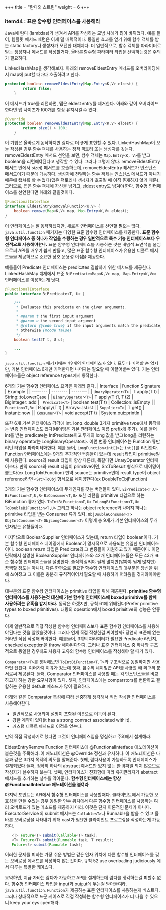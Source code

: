 +++
title = "람다와 스트림"
weight = 6
+++

### item44 : 표준 함수형 인터페이스를 사용해라
Java에 람다 (lambdas)가 생겨서 API를 작성하는 모범 사례가 많이 바뀌었다.
예를 들어, 템플릿 메서드 패턴은 이제 덜 매력적이다.
동일한 효과를 얻기 위해 함수 객체를 받는 static factory나 생성자가 모던한 대체제다.
더 일반적으로, 함수 객체를 파라미터로 받는 생성자나 메서드를 작성할거다.
올바른 함수형 파라미터 타입을 선택하는것은 주의가 필요하다.

LinkedHashMap을 생각해보자. 아래의 removeEldestEntry 메서드를 오버라이딩해서 map에 put할 때마다 호출하려고 한다.
```java
protected boolean removeEldestEntry(Map.Entry<K,V> eldest) {
        return false;
    }
```
이 메서드가 true를 리턴하면, 맵은 eldest entry를 제거한다. 아래와 같이 오버라이드한다면 맵 사이즈가 100개를 항상 유지시킬 수 있다.

```java
@Override
protected boolean removeEldestEntry(Map.Entry<K,V> eldest) {
        return size() > 100;
    }
```
이 기법은 올바르게 동작하지만 람다로 더 좋게 표현할 수 있다.
LinkedHashMap이 오늘 작성된 경우 함수 객체를 사용하는 정적 팩토리 또는 생성자를 갖는다.
removeEldestEntry 메서드 선언을 보면, 함수 객체는 `Map.Entry<K, V>`를 받고 boolean을 리턴해야된다고 생각할 수 있다.
그러나 그렇지 않다. removeEldestEntry 메서드 안에서 size() 메서드를 호출하는데, removeEldestEntry 메서드가 인스턴스 메서드이기 때문에 가능하다.
생성자에 전달하는 함수 객체는 인스턴스 메서드가 아니기 때문에 캡쳐를 할 수 없다(맵은 팩토리나 생성자가 호출될 때 아직 존재하지 않기 때문).
그러므로, 맵은 함수 객체에 자신을 넘기고, eldest entry도 넘겨야 한다. 함수형 인터페이스를 선언한다면 아래와 같을것이다.
```java
@FunctionalInterface
interface EldestEntryRemovalFunction<K,V> {
	boolean remove(Map<K,V> map, Map.Entry<K,V> eldest);
}
```
이 인터페이스는 잘 동작하겠지만, 새로운 인터페이스를 선언할 필요는 없다. `java.util.function` 패키지는 다양한 표준 함수형 인터페이스를 제공한다.
**표준 함수형 인터페이스 중 하나가 작업을 수행하는 경우 일반적으로 특수 기능 인터페이스보다 우선적으로 사용해야한다.**
표준 함수형 인터페이스를 사용하는 것은 개념적 표면적을 줄임으로써 API를 배우기 쉽게 만들고, 많은 표준 함수형 인터페이스가 유용한 디폴트 메서드들을 제공하므로 중요한 상호 운용성 이점을 제공한다.

예를들어 Predicate 인터페이스는 predicates 결합하기 위한 메서드를 제공한다. LinkedHashMap 예제에서 표준 `BiPredicate<Map<K,V> map, Map.Entry<K,V>>` 인터페이스를 이용하는게 낫다.
```java
@FunctionalInterface
public interface BiPredicate<T, U> {

    /**
     * Evaluates this predicate on the given arguments.
     *
     * @param t the first input argument
     * @param u the second input argument
     * @return {@code true} if the input arguments match the predicate,
     * otherwise {@code false}
     */
    boolean test(T t, U u);

	...
}
```
 `java.util.function` 패키지에는 43개의 인터페이스가 있다. 모두 다 기억할 순 없지만, 기본 인터페이스 6개만 기억한다면 나머지는 필요할 때 이끌어낼수 있다. 기본 인터페이스들은 object reference types에서 동작한다.

6개의 기본 함수형 인터페이스 요약은 아래와 같다.
| Interface | Function Signature | Example |
| -------- | -------- | -------- |
| `UnaryOperator<T>`     | T apply(T t)     |  String::toLowerCase  |
|  `BinaryOperator<T>`     |  T apply(T t1, T t2)     |  BigInteger::add     |
| `Predicate<T>`     |  boolean test(T t)    | Collection::isEmpty   |
|  `Function<T,R>`     |  R apply(T t)     | Arrays::asList  |
| `Supplier<T>`     |  T get()     | Instant::now  |
|  `Consumer<T>`    |  void accept(T t)     |  System.out::println   |

또한 6개 기본 인터페이스 각각에 int, long, double 3가지 primitive type에서 동작하는 변종 인터페이스도 있다(네이밍은 기본 인터페이스 이름 prefix에 추가).
예를 들어 int를 받는 predicate는 IntPredicate이고 두개의 long 값을 받고 long을 리턴하는 binary operator는 LongBinaryOperator다.
이런 변종 인터페이스는 Function 류만 리턴 타입을 파라미터화한다. 예를 들어, `LongFunction<int[]>`는 `int[]`를 리턴한다.
Function 인터페이스에는 9개의 추가적인 변종들이 있는데 result 타입이 primitive일 때 사용된다. source와 result 타입이 항상 다른데, 똑같다면 UnaryOperator 인터페이스다. 만약 source와 result 타입이 primitive이면, SrcToResult 형식으로 네이밍이 붙는다(ex LongToIntFunction)
만약 source는 primitive인데 result type이 object reference라면 `<Src>ToObj` 형식으로 네이밍한다(ex DoubleToObjFunction)

3개의 기본 함수형 인터페이스에 두개인자를 갖는 버전들이 있다. `BiPredicate<T,U>` `BiFunction<T,U,R>` `BiConsumer<T,U>`
또한 리턴을 primitive 타입으로 하는 BiFunction 류가 있다. `ToIntBiFunction<T,U>` `ToLongBiFunction<T,U>` `ToDoubleBiFunction<T,U>` 그리고 하나는 object reference와 나머지 하나는 primitive 타입을 받는 Consumer 류가 있다.
`ObjDoubleConsumer<T>` `ObjIntConsumer<T>` `ObjLongConsumer<T>` 이렇게 총 9개가 기본 인터페이스의 두개 인자받는 유형들이다.

마지막으로 BooleanSupplier 인터페이스가 있는데, return 타입이 boolean이다. 기본 함수형 인터페이스 네이밍에서 Boolean이 명시적으로 사용되는 유일한 인터페이스이다. boolean return 타입은 Predicate와 그 변종들이 지원하고 있기 때문이다.
이전 단락에서 설명한 BooleanSupplier 인터페이스와 42개 인터페이스들은 모든 43개 표준 함수형 인터페이스들을 설명한다.
솔직히 삼켜야 될게 많지만(알아야 될게 많지만) 끔찍할 정도는 아니다. 다른 한편으로 필요한 함수형 인터페이스의 대부분은 당신을 위해 쓰여졌고 그 이름은 충분히 규칙적이어서 필요할 때 사용하기 어려움을 겪지않아야한다.

대부분의 표준 함수형 인터페이스는 primitive 타입을 위해 제공된다.
**primitive 함수형 인터페이스를 사용하는것 대신에 기본 함수형 인터페이스에 boxed primitive를 함께 사용하려는 유혹을 받지 마라.**
동작은 하겠지만, 규칙 61에 위배된다(Prefer primitive types to boxed primitives). 대량의 operation에서 boxed primitive의 성능은 안좋다.

이제 일반적으로 직접 작성한 함수형 인터페이스보다 표준 함수형 인터페이스를 사용해야된다는 것을 알았을것이다. 그러나 언제 직접 작성한걸 써야할까?
당연히 표준에 없는거라면 직접 작성해 써야한다. 예를들어, 3개의 파라미터가 필요한 Predicate 라던지, checked exception을 throw 해야된다던지.
그러나 표준 인터페이스 중 하나와 구조적으로 동일한 경우에도 사용자 고유의 함수형 인터페이스를 작성해야 할 때가 있다.

`Comparator<T>`를 생각해보면 `ToIntBiFunction<T,T>`와 구조적으로 동일하지만 사용하면 안된다. 여러가지 이유가 있는데 첫째, 함수의 네이밍은 API를 사용할 때 최고의 문서로써 제공된다.
둘째, Comparator 인터페이스를 사용할 때는 각 인스턴스들을 비교하고자 하는 강한 요구사항이 있다.
셋째, 인터페이스에는 comparators를 변환하고 결합하는 유용한 default 메소드가 많이 필요하다.

아래와 같은 Comparator 특성에 따라 신중하게 생각해서 직접 작성한 인터페이스를 사용해야한다.
- 일반적으로 사용되며 설명이 포함된 이름으로 이득이 된다.
- 강한 계약이 있다(it has a strong contract associated with it).
- 커스텀 디폴트 메서드의 이점을 얻는다.

만약 직접 작성하기로 했다면 그것이 인터페이스임을 명심하고 주의해서 설계해라.

EldestEntryRemovalFunction 인터페이스에 @FunctionalInterface 애노테이션이 붙은것을 주목해라.
이 애노테이션은 @Override 정신과 유사하다. 이 애노테이션은 다음과 같은 3가지 목적의 의도를 말해준다.
첫째, 람다사용이 가능하도록 인터페이스가 설계되었다 둘째, 정확히 하나의 abstract 메서드만 있지 않는 한 컴파일 되지 않으므로 작성자가 실수하지 않는다.
셋째, 인터페이스가 진화함에 따라 유지관리자가 abstract 메서드를 추가하는 실수를 막아준다. **함수형 인터페이스에는 항상 @FunctionalInterface 애노테이션을 붙여라**

마지막 포인트는 API에서 함수형 인터페이스를 사용할때다. 클라이언트에서 가능한 모호성을 만들 수있는 경우 동일한 인수 위치에서 다른 함수형 인터페이스를 사용하는 여러 오버로드가 있는 메소드를 제공하지 마라. 이것은 단지 이론적인 문제가 아니다. ExecutorService 의 submit 메서드는 `Callable<T>`나 Runnable을 받을 수 있고 올바른 오버로딩을 나타내기 위해 cast가 필요한 클라이언트 프로그램을 작성하는게 가능하다.
```java
   <T> Future<T> submit(Callable<T> task);
   <T> Future<T> submit(Runnable task, T result);
   Future<?> submit(Runnable task);
```
이러한 문제를 피하는 가장 쉬운 방법은 같은 인자 위치에 다른 함수형 인터페이스를 갖는 오버로딩 메서드를 작성하지 않는것이다.
규칙 52 use overloading judiciously 에서 다루는 특별한 케이스다.

요약하면, 지금 자바는 람다가 가능하고 API를 설계하는데 람다를 생각하는걸 피할수 없다. 함수형 인터페이스 타입을 input과 output에 두는걸 받아들여라.
`java.util.function.Function`가 제공하는 표준 인터페이스를 사용하는게 베스트다. 그러나 상대적으로 드문 케이스로 직접 작성하는 함수형 인터페이스가 더 나을 수 있으니 keep your eys open해라.
